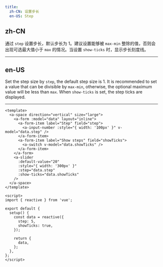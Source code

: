 ```yaml
title:
  zh-CN: 设置步长
  en-US: Step
```

## zh-CN

通过 `step` 设置步长，默认步长为 1。建议设置能够被 `max-min` 整除的值，否则会出现可选最大值小于 `max` 的情况。当设置 `show-ticks` 时，显示步长刻度线。

---

## en-US

Set the step size by `step`, the default step size is 1. It is recommended to set a value that can be divisible by `max-min`, otherwise, the optional maximum value will be less than `max`. When `show-ticks` is set, the step ticks are displayed.

---

```vue
<template>
  <a-space direction="vertical" size="large">
    <a-form :model="data" layout="inline">
      <a-form-item label="Step" field="step">
        <a-input-number :style="{ width: '100px' }" v-model="data.step" />
      </a-form-item>
      <a-form-item label="Show steps" field="showTicks">
        <a-switch v-model="data.showTicks" />
      </a-form-item>
    </a-form>
    <a-slider
      :default-value="20"
      :style="{ width: '300px' }"
      :step="data.step"
      :show-ticks="data.showTicks"
    />
  </a-space>
</template>

<script>
import { reactive } from 'vue';

export default {
  setup() {
    const data = reactive({
      step: 5,
      showTicks: true,
    });

    return {
      data,
    };
  },
};
</script>
```
